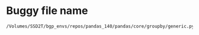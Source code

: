 # Buggy file name

```text
/Volumes/SSD2T/bgp_envs/repos/pandas_140/pandas/core/groupby/generic.py
```
